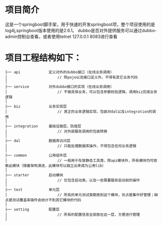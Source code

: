 # 项目简介
这是一个springboot脚手架，用于快速的开发springboot项，整个项目使用的是log4j,springboot版本使用的是2.6.1。
dubbo是否对外提供服务可以通过dubbo-admin控制台查看，或者使用telnet 127.0.0.1 8083进行查看
# 项目工程结构如下：
```
├── api             定义对外的dubbo接口（在线业务调用）
│                       // 除pojo以及接口定义外，不得有其它业务代码
│
├── service         对外dubbo接口的实现（在线业务调用）
│                       // 不做具体业务，可以包含参数校验逻辑，调用biz完成业务逻辑
│
├── biz             业务实现层
│                       // 真正的业务逻辑实现，包装对dal以及integration的调用
│
├── integration     基础设施层、防腐层
│                       // 对外部服务调用的包装转换
│ 
├── dal             数据库访问层
│                       // 只能处理数据库操作，不得包含任何业务逻辑
│
├── common          公用组件层
│                       // 一般用于存放静态工具类，除api模块外，所有模块均可依赖此模块（随着架构演进，此模块可以独立出来成为公用lib）
│
├── starter         启动模块
│                       // 仅包含启动类，以及一些需要服务启动前的操作
│
├── test            单元层
│                       // 所有的单元测试类都放到这个模块，优点是集中好管理；缺点是测试覆盖率插件会统计不到其它模块的代码 
│
├── setting         配置层
│                       // 所有的配置信息全部放在这一层，方便进行管理
│
```
